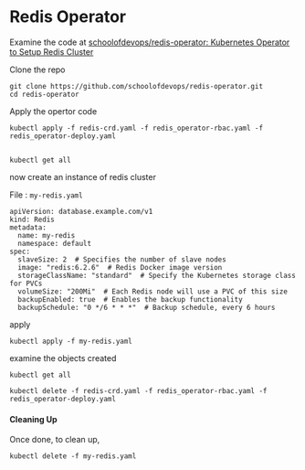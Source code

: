 # Redis Operator

Examine the code at [schoolofdevops/redis-operator: Kubernetes Operator to Setup Redis Cluster](https://github.com/schoolofdevops/redis-operator)

Clone the repo

```
git clone https://github.com/schoolofdevops/redis-operator.git
cd redis-operator
```


Apply the opertor code

```
kubectl apply -f redis-crd.yaml -f redis_operator-rbac.yaml -f redis_operator-deploy.yaml


kubectl get all
```

now create an instance of redis cluster

File : `my-redis.yaml`

```
apiVersion: database.example.com/v1
kind: Redis
metadata:
  name: my-redis
  namespace: default
spec:
  slaveSize: 2  # Specifies the number of slave nodes
  image: "redis:6.2.6"  # Redis Docker image version
  storageClassName: "standard"  # Specify the Kubernetes storage class for PVCs
  volumeSize: "200Mi"  # Each Redis node will use a PVC of this size
  backupEnabled: true  # Enables the backup functionality
  backupSchedule: "0 */6 * * *"  # Backup schedule, every 6 hours
```

apply

```
kubectl apply -f my-redis.yaml
```

examine the objects created

```
kubectl get all

kubectl delete -f redis-crd.yaml -f redis_operator-rbac.yaml -f redis_operator-deploy.yaml
```


#### Cleaning Up
Once done, to clean up,


```
kubectl delete -f my-redis.yaml


```
